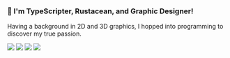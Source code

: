 ### 👋 I'm TypeScripter, Rustacean, and Graphic Designer!
Having a background in 2D and 3D graphics, I hopped into programming to discover my true passion.

![](https://github.com/decaplanet/github-stats/blob/master/generated/overview.svg#gh-dark-mode-only)
![](https://github.com/decaplanet/github-stats/blob/master/generated/overview.svg#gh-light-mode-only)
![](https://github.com/decaplanet/github-stats/blob/master/generated/languages.svg#gh-dark-mode-only)
![](https://github.com/decaplanet/github-stats/blob/master/generated/languages.svg#gh-light-mode-only)
